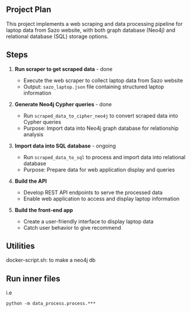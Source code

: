 ## Project Plan

This project implements a web scraping and data processing pipeline for laptop data from Sazo website, with both graph database (Neo4j) and relational database (SQL) storage options.

## Steps

1. **Run scraper to get scraped data** - done

   - Execute the web scraper to collect laptop data from Sazo website
   - Output: `sazo_laptop.json` file containing structured laptop information

2. **Generate Neo4j Cypher queries** - done

   - Run `scraped_data_to_cipher_neo4j` to convert scraped data into Cypher queries
   - Purpose: Import data into Neo4j graph database for relationship analysis

3. **Import data into SQL database** - ongoing

   - Run `scraped_data_to_sql` to process and import data into relational database
   - Purpose: Prepare data for web application display and queries

4. **Build the API**

   - Develop REST API endpoints to serve the processed data
   - Enable web application to access and display laptop information

5. **Build the front-end app**
   - Create a user-friendly interface to display laptop data
   - Catch user behavior to give recommend

## Utilities

docker-script.sh: to make a neo4j db

## Run inner files

i.e

```
python -m data_process.process.***
```
